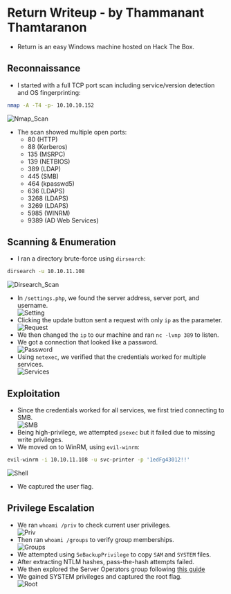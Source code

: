 # Return Writeup - by Thammanant Thamtaranon  
- Return is an easy Windows machine hosted on Hack The Box.

## Reconnaissance  
- I started with a full TCP port scan including service/version detection and OS fingerprinting:
```bash
nmap -A -T4 -p- 10.10.10.152
```
![Nmap_Scan](Nmap_Scan.png)  
- The scan showed multiple open ports:  
  - 80 (HTTP)  
  - 88 (Kerberos)  
  - 135 (MSRPC)  
  - 139 (NETBIOS)  
  - 389 (LDAP)  
  - 445 (SMB)  
  - 464 (kpasswd5)  
  - 636 (LDAPS)  
  - 3268 (LDAPS)  
  - 3269 (LDAPS)  
  - 5985 (WINRM)  
  - 9389 (AD Web Services)

## Scanning & Enumeration  
- I ran a directory brute-force using `dirsearch`:
```bash
dirsearch -u 10.10.11.108
```
![Dirsearch_Scan](Dirsearch_Scan.png)  
- In `/settings.php`, we found the server address, server port, and username.  
![Setting](Setting.png)  
- Clicking the update button sent a request with only `ip` as the parameter.  
![Request](Request.png)  
- We then changed the `ip` to our machine and ran `nc -lvnp 389` to listen.  
- We got a connection that looked like a password.  
![Password](Password.png)  
- Using `netexec`, we verified that the credentials worked for multiple services.  
![Services](Services.png)

## Exploitation  
- Since the credentials worked for all services, we first tried connecting to SMB.  
![SMB](SMB.png)  
- Being high-privilege, we attempted `psexec` but it failed due to missing write privileges.  
- We moved on to WinRM, using `evil-winrm`:
```bash
evil-winrm -i 10.10.11.108 -u svc-printer -p '1edFg43012!!'
```
![Shell](Shell.png)  
- We captured the user flag.

## Privilege Escalation  
- We ran `whoami /priv` to check current user privileges.  
![Priv](Priv.png)  
- Then ran `whoami /groups` to verify group memberships.  
![Groups](Groups.png)  
- We attempted using `SeBackupPrivilege` to copy `SAM` and `SYSTEM` files.  
- After extracting NTLM hashes, pass-the-hash attempts failed.  
- We then explored the Server Operators group following [this guide](https://www.hackingarticles.in/windows-privilege-escalation-server-operator-group/)   
- We gained SYSTEM privileges and captured the root flag.  
![Root](Root.png)
